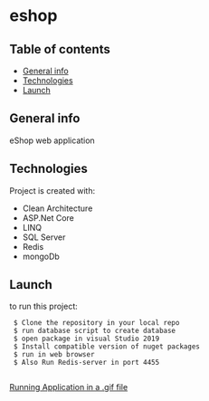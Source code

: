 # eshop

## Table of contents
* [General info](#general-info)
* [Technologies](#technologies)
* [Launch](#Launch)

## General info
eShop web application 
	
## Technologies
Project is created with:
 * Clean Architecture 
 * ASP.Net Core
 * LINQ
 * SQL Server
 * Redis
 * mongoDb
	
## Launch
to run this project:
```
 $ Clone the repository in your local repo
 $ run database script to create database
 $ open package in visual Studio 2019
 $ Install compatible version of nuget packages
 $ run in web browser
 $ Also Run Redis-server in port 4455 
 
``` 
[Running Application in a .gif file](./Help/Review.gif)
